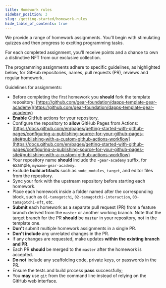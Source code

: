 ```yaml
---
title: Homework rules
sidebar_position: 3
slug: /getting-started/homework-rules
hide_table_of_contents: true
---
```


We provide a range of homework assignments. You'll begin with stimulating quizzes and then progress to exciting programming tasks.

For each completed assignment, you'll receive points and a chance to own a distinctive NFT from our exclusive collection.

The programming assignments adhere to specific guidelines, as highlighted below, for GitHub repositories, names, pull requests (PR), reviews and regular homework.

Guidelines for assignments:

- Before completing the first homework you **should** fork the template repository: [https://github.com/gear-foundation/dapps-template-gear-academy](https://github.com/gear-foundation/dapps-template-gear-academy)
- **Enable** GitHub actions for your repository.
- Configure the repository to **allow** GitHub Pages from Actions: [https://docs.github.com/en/pages/getting-started-with-github-pages/configuring-a-publishing-source-for-your-github-pages-site#publishing-with-a-custom-github-actions-workflow](https://docs.github.com/en/pages/getting-started-with-github-pages/configuring-a-publishing-source-for-your-github-pages-site#publishing-with-a-custom-github-actions-workflow)
- Your repository name **should** include the `-gear-academy` suffix, for example, `myname-gear-academy`.
- Exclude **build artifacts** such as `node_modules`, `target`, and editor files from the repository.
- Sync your fork with the upstream repository before starting each homework.
- Place each homework inside a folder named after the corresponding block, such as `01-tamagotchi`, `02-tamagotchi-interaction`, `03-tamagotchi-nft`, etc.
- **Submit** each homework as a separate pull request (PR) from a feature branch derived from the `master` or another working branch. Note that the target branch for the PR **should** be `master` in your repository, not in the template one.
- **Don't** submit multiple homework assignments in a single PR.
- **Don't include** any unrelated changes in the PR.
- If any changes are requested, make updates **within the existing branch and PR**.
- Each PR **should** be merged to the `master` after the homework is accepted.
- **Do not** include any scaffolding code, private keys, or passwords in the PR.
- Ensure the tests and build process **pass** successfully;
- You **may** use `git` from the command line instead of relying on the GitHub web interface.
